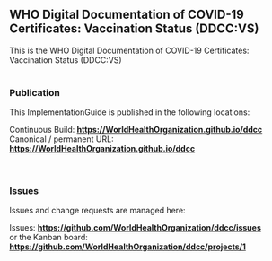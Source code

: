 WHO Digital Documentation of COVID-19 Certificates: Vaccination Status (DDCC:VS)
---
This is the WHO Digital Documentation of COVID-19 Certificates: Vaccination Status (DDCC:VS)
<br> </br>
###
### Publication
This ImplementationGuide is published in the following locations:


Continuous Build: __https://WorldHealthOrganization.github.io/ddcc__  
Canonical / permanent URL: __https://WorldHealthOrganization.github.io/ddcc__  
<br> </br>

### Issues
Issues and change requests are managed here:  

Issues:  __https://github.com/WorldHealthOrganization/ddcc/issues__  
    or the Kanban board: __https://github.com/WorldHealthOrganization/ddcc/projects/1__

